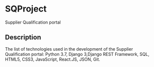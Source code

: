 # SQProject
Supplier Qualification portal

## Description

The list of technologies used in the development of the Supplier Qualification portal: Python 3.7, Django 3,Django REST
Framework, SQL, HTML5, CSS3, JavaScript, React.JS, JSON, Git.
